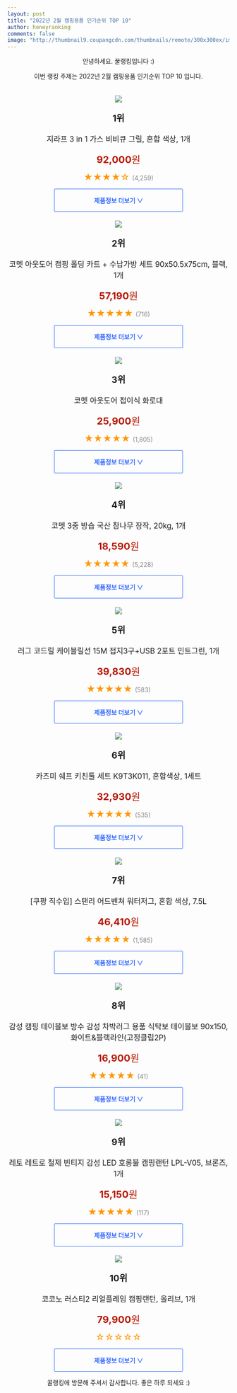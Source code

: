 ```yaml
--- 
layout: post 
title: "2022년 2월 캠핑용품 인기순위 TOP 10" 
author: honeyranking 
comments: false 
image: "http://thumbnail9.coupangcdn.com/thumbnails/remote/300x300ex/image/retail/images/401659310722640-f0e3e19e-4f1a-48f6-a96c-602e1a997949.jpg" 
--- 
```

<p style="text-align: center;">안녕하세요. 꿀랭킹입니다 :)</p> <p style="text-align: center;">이번 랭킹 주제는 2022년 2월 캠핑용품 인기순위 TOP 10 입니다.</p><center><img src="http://thumbnail9.coupangcdn.com/thumbnails/remote/300x300ex/image/retail/images/401659310722640-f0e3e19e-4f1a-48f6-a96c-602e1a997949.jpg" style="margin-top:20px" /></center> <p style="text-align: center; font-size: 20px"><b>1위</b></p> <p style="text-align: center; font-size: 17px">지라프 3 in 1 가스 비비큐 그릴, 혼합 색상, 1개</p> <p style="text-align: center;"><span style="color: #b61800; font-size: 22px;"><b>92,000</b>원</span></p> <p style="text-align: center;"><span style="color: #ff9600; font-size: 20px;">★★★★☆ </span><span style="color: #878787;">(4,259)</span></p> <center><a href="https://link.coupang.com/a/jvfwx"> <div style="font-size: 14px; display: inline-block; padding: 15px 90px; color: #346aff; border-radius: 2px; border: 1px solid #346aff; cursor: pointer;"><b>제품정보 더보기 &or;</b></div> </a></center><center><img src="http://thumbnail9.coupangcdn.com/thumbnails/remote/300x300ex/image/retail/images/509660654362869-08900147-4717-4e97-bbdb-b36b823c6814.JPG" style="margin-top:20px" /></center> <p style="text-align: center; font-size: 20px"><b>2위</b></p> <p style="text-align: center; font-size: 17px">코멧 아웃도어 캠핑 폴딩 카트 + 수납가방 세트 90x50.5x75cm, 블랙, 1개</p> <p style="text-align: center;"><span style="color: #b61800; font-size: 22px;"><b>57,190</b>원</span></p> <p style="text-align: center;"><span style="color: #ff9600; font-size: 20px;">★★★★★ </span><span style="color: #878787;">(716)</span></p> <center><a href="https://link.coupang.com/a/jvfwz"> <div style="font-size: 14px; display: inline-block; padding: 15px 90px; color: #346aff; border-radius: 2px; border: 1px solid #346aff; cursor: pointer;"><b>제품정보 더보기 &or;</b></div> </a></center><center><img src="http://thumbnail7.coupangcdn.com/thumbnails/remote/300x300ex/image/retail/images/3965875297510-028be2f9-6487-4220-b280-6169dd37d032.jpg" style="margin-top:20px" /></center> <p style="text-align: center; font-size: 20px"><b>3위</b></p> <p style="text-align: center; font-size: 17px">코멧 아웃도어 접이식 화로대</p> <p style="text-align: center;"><span style="color: #b61800; font-size: 22px;"><b>25,900</b>원</span></p> <p style="text-align: center;"><span style="color: #ff9600; font-size: 20px;">★★★★★ </span><span style="color: #878787;">(1,805)</span></p> <center><a href="https://link.coupang.com/a/jvfwC"> <div style="font-size: 14px; display: inline-block; padding: 15px 90px; color: #346aff; border-radius: 2px; border: 1px solid #346aff; cursor: pointer;"><b>제품정보 더보기 &or;</b></div> </a></center><center><img src="http://thumbnail10.coupangcdn.com/thumbnails/remote/300x300ex/image/retail/images/601127138637515-60a8b08f-a4a4-4406-82a7-09a5fbae9d75.jpg" style="margin-top:20px" /></center> <p style="text-align: center; font-size: 20px"><b>4위</b></p> <p style="text-align: center; font-size: 17px">코멧 3중 방습 국산 참나무 장작, 20kg, 1개</p> <p style="text-align: center;"><span style="color: #b61800; font-size: 22px;"><b>18,590</b>원</span></p> <p style="text-align: center;"><span style="color: #ff9600; font-size: 20px;">★★★★★ </span><span style="color: #878787;">(5,228)</span></p> <center><a href="https://link.coupang.com/a/jvfwE"> <div style="font-size: 14px; display: inline-block; padding: 15px 90px; color: #346aff; border-radius: 2px; border: 1px solid #346aff; cursor: pointer;"><b>제품정보 더보기 &or;</b></div> </a></center><center><img src="http://thumbnail9.coupangcdn.com/thumbnails/remote/300x300ex/image/retail/images/2020/08/03/20/2/40194099-6adb-4bd0-aa42-6fba4d18c6f0.jpg" style="margin-top:20px" /></center> <p style="text-align: center; font-size: 20px"><b>5위</b></p> <p style="text-align: center; font-size: 17px">러그 코드릴 케이블릴선 15M 접지3구+USB 2포트 민트그린, 1개</p> <p style="text-align: center;"><span style="color: #b61800; font-size: 22px;"><b>39,830</b>원</span></p> <p style="text-align: center;"><span style="color: #ff9600; font-size: 20px;">★★★★★ </span><span style="color: #878787;">(583)</span></p> <center><a href="https://link.coupang.com/a/jvfwI"> <div style="font-size: 14px; display: inline-block; padding: 15px 90px; color: #346aff; border-radius: 2px; border: 1px solid #346aff; cursor: pointer;"><b>제품정보 더보기 &or;</b></div> </a></center><center><img src="http://thumbnail9.coupangcdn.com/thumbnails/remote/300x300ex/image/retail/images/2020/02/24/18/1/028ed55a-2a2c-40d2-bbf6-6f51b1ee9aa2.jpg" style="margin-top:20px" /></center> <p style="text-align: center; font-size: 20px"><b>6위</b></p> <p style="text-align: center; font-size: 17px">카즈미 쉐프 키친툴 세트 K9T3K011, 혼합색상, 1세트</p> <p style="text-align: center;"><span style="color: #b61800; font-size: 22px;"><b>32,930</b>원</span></p> <p style="text-align: center;"><span style="color: #ff9600; font-size: 20px;">★★★★★ </span><span style="color: #878787;">(535)</span></p> <center><a href="undefined"> <div style="font-size: 14px; display: inline-block; padding: 15px 90px; color: #346aff; border-radius: 2px; border: 1px solid #346aff; cursor: pointer;"><b>제품정보 더보기 &or;</b></div> </a></center><center><img src="http://thumbnail8.coupangcdn.com/thumbnails/remote/300x300ex/image/retail/images/2020/07/14/15/9/0ded5fc5-aebe-44ae-9fc5-494bd248a2c2.jpg" style="margin-top:20px" /></center> <p style="text-align: center; font-size: 20px"><b>7위</b></p> <p style="text-align: center; font-size: 17px">[쿠팡 직수입] 스탠리 어드벤쳐 워터저그, 혼합 색상, 7.5L</p> <p style="text-align: center;"><span style="color: #b61800; font-size: 22px;"><b>46,410</b>원</span></p> <p style="text-align: center;"><span style="color: #ff9600; font-size: 20px;">★★★★★ </span><span style="color: #878787;">(1,585)</span></p> <center><a href="https://link.coupang.com/a/jvfwL"> <div style="font-size: 14px; display: inline-block; padding: 15px 90px; color: #346aff; border-radius: 2px; border: 1px solid #346aff; cursor: pointer;"><b>제품정보 더보기 &or;</b></div> </a></center><center><img src="http://thumbnail10.coupangcdn.com/thumbnails/remote/300x300ex/image/vendor_inventory/46cc/748062ef750db04d702ee1d89f33db9e44c645eb8e1281aa83231dd9346b.jpg" style="margin-top:20px" /></center> <p style="text-align: center; font-size: 20px"><b>8위</b></p> <p style="text-align: center; font-size: 17px">감성 캠핑 테이블보 방수 감성 차박러그 용품 식탁보 테이블보 90x150, 화이트&블랙라인(고정클립2P)</p> <p style="text-align: center;"><span style="color: #b61800; font-size: 22px;"><b>16,900</b>원</span></p> <p style="text-align: center;"><span style="color: #ff9600; font-size: 20px;">★★★★★ </span><span style="color: #878787;">(41)</span></p> <center><a href="https://link.coupang.com/a/jvfwN"> <div style="font-size: 14px; display: inline-block; padding: 15px 90px; color: #346aff; border-radius: 2px; border: 1px solid #346aff; cursor: pointer;"><b>제품정보 더보기 &or;</b></div> </a></center><center><img src="http://thumbnail6.coupangcdn.com/thumbnails/remote/300x300ex/image/retail/images/1786084378595909-3bc8204d-8eeb-4268-b184-c1d4b2f1d659.jpg" style="margin-top:20px" /></center> <p style="text-align: center; font-size: 20px"><b>9위</b></p> <p style="text-align: center; font-size: 17px">레토 레트로 철제 빈티지 감성 LED 호롱불 캠핑랜턴 LPL-V05, 브론즈, 1개</p> <p style="text-align: center;"><span style="color: #b61800; font-size: 22px;"><b>15,150</b>원</span></p> <p style="text-align: center;"><span style="color: #ff9600; font-size: 20px;">★★★★★ </span><span style="color: #878787;">(117)</span></p> <center><a href="https://link.coupang.com/a/jvfwQ"> <div style="font-size: 14px; display: inline-block; padding: 15px 90px; color: #346aff; border-radius: 2px; border: 1px solid #346aff; cursor: pointer;"><b>제품정보 더보기 &or;</b></div> </a></center><center><img src="http://thumbnail7.coupangcdn.com/thumbnails/remote/300x300ex/image/rs_quotation_api/io6cql6v/4e3033cd4e1e47a1a08a6b28637c28ca.jpg" style="margin-top:20px" /></center> <p style="text-align: center; font-size: 20px"><b>10위</b></p> <p style="text-align: center; font-size: 17px">코코노 러스티2 리얼플레임 캠핑랜턴, 올리브, 1개</p> <p style="text-align: center;"><span style="color: #b61800; font-size: 22px;"><b>79,900</b>원</span></p> <p style="text-align: center;"><span style="color: #ff9600; font-size: 20px;">☆☆☆☆☆ </span><span style="color: #878787;"></span></p> <center><a href="https://link.coupang.com/a/jvfwS"> <div style="font-size: 14px; display: inline-block; padding: 15px 90px; color: #346aff; border-radius: 2px; border: 1px solid #346aff; cursor: pointer;"><b>제품정보 더보기 &or;</b></div> </a></center> <p style="text-align: center;">꿀랭킹에 방문해 주셔서 감사합니다. 좋은 하루 되세요 :)</p>
